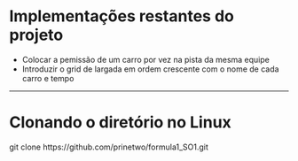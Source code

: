 <h1>Implementações restantes do projeto</h1>

<ul>
    <li>Colocar a pemissão de um carro por vez na pista da mesma equipe</li>
    <li>Introduzir o grid de largada em ordem crescente com o nome de cada carro e tempo</li>
</ul>

<hr>

<h1>Clonando o diretório no Linux</h1>
<p>git clone https://github.com/prinetwo/formula1_SO1.git</p>


